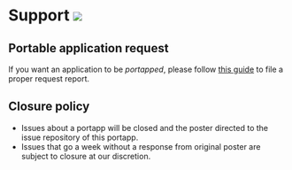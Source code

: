 # Support [![](https://isitmaintained.com/badge/resolution/ysn4irix/portapps.svg)](https://isitmaintained.com/project/ysn4irix/portapps)

## Portable application request

If you want an application to be _portapped_, please follow [this guide](https://portapps.io/doc/request-app/) to file a proper request report.

## Closure policy

- Issues about a portapp will be closed and the poster directed to the issue repository of this portapp.
- Issues that go a week without a response from original poster are subject to closure at our discretion.
